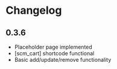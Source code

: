 # Changelog

## 0.3.6
- Placeholder page implemented
- [scm_cart] shortcode functional
- Basic add/update/remove functionality
